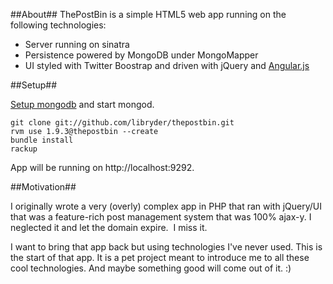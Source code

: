 ##About##
ThePostBin is a simple HTML5 web app running on the following technologies:

* Server running on sinatra  
* Persistence powered by MongoDB under MongoMapper
* UI styled with Twitter Boostrap and driven with jQuery and [Angular.js](http://angularjs.org)


##Setup##

[Setup mongodb](http://www.mongodb.org/display/DOCS/Quickstart/) and start mongod.


```
git clone git://github.com/libryder/thepostbin.git
rvm use 1.9.3@thepostbin --create
bundle install
rackup
```

App will be running on http://localhost:9292.

##Motivation##

I originally wrote a very (overly) complex app in PHP that ran with jQuery/UI that was a feature-rich post management system that was 100% ajax-y. I neglected it and let the domain expire.  I miss it.

I want to bring that app back but using technologies I've never used. This is the start of that app. It is a pet project meant to introduce me to all these cool technologies. And maybe something good will come out of it. :)